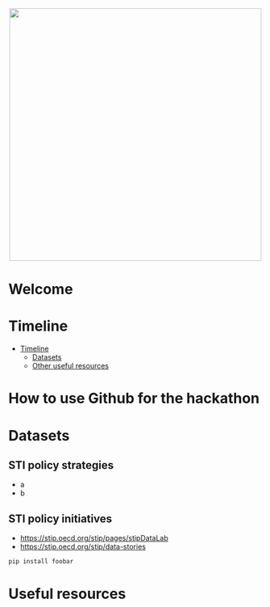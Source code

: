 <div id="header" align="center">
  <img src="https://upload.wikimedia.org/wikipedia/commons/thumb/a/a2/OECD_logo.svg/1280px-OECD_logo.svg.png" width="500"/>
</div>

# Welcome

# Timeline

- [Timeline](#Timeline)  
  - [Datasets](#Datasets)  
  - [Other useful resources](#Other)   
<a name="headers"/>


# How to use Github for the hackathon

# Datasets

## STI policy strategies

- a
- b

## STI policy initiatives

- https://stip.oecd.org/stip/pages/stipDataLab
- https://stip.oecd.org/stip/data-stories

```bash
pip install foobar
```

# Useful resources

